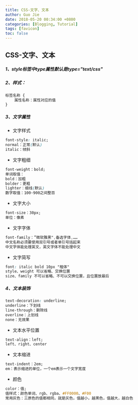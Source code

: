 ```yaml
---
title: CSS-文字、文本
author: Guo Jie
date: 2018-05-20 00:34:00 +0800
categories: [Blogging, Tutorial]
tags: [favicon]
toc: false
---
```


## CSS-文字、文本
##### 1、style标签中type属性默认是type="text/css"
##### 2、样式：

```css
标签名称 {
    属性名称：属性对应的值
}
```
##### 3、文字属性
* 文字样式

```css
font-style: italic;
normal：正常(默认)
italic：倾斜
```
* 文字粗细

```css
font-weight：bold;
单词取值：
bold：加粗
bolder：更粗
lighter：细线(默认)
数字取值：100~900之间整百
```
* 文字大小

```css
font-size：30px;
单位：像素
```
* 文字字体

```css
font-family：”微软雅黑",备选字体,……
中文名称必须要使用双引号或者单引号括起来
中文字体能处理英文，英文字体不能处理中文
```
* 文字简写

```css
font: italic bold 10px "楷体"
style、weight 可以省略、交换位置
size、family 不可以省略、不可以交换位置，且位置放最后
```
##### 4、文本装饰
 
```css
text-decoration: underline;
underline：下划线
line-through：删除线
overline：上划线
none：无效果
```
* 文本水平位置

```css
text-align：left;
left、right、center
```
* 文本缩进

```css
text-indent：2em;
em：表示缩进的单位，一个em表示一个文字宽度
```
* 颜色

```css
color：值;
值样式：颜色单词、rgb、rgba、#FF0000、#F00
常用灰色：三原色的值都相同，就是灰色，值越小，越黑色，值越大，越白色
```